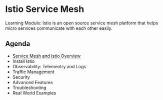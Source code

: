 # Istio Service Mesh

Learning Module: Istio is an open source service mesh platform that helps micro services communicate with each other easily.

## Agenda

- [Service Mesh and Istio Overview](/service-mesh-and-istio-overview.md)
- Install Istio
- Observability: Telementry and Logs
- Traffic Management
- Security
- Advanced Features
- Troubleshooting
- Real World Examples
  